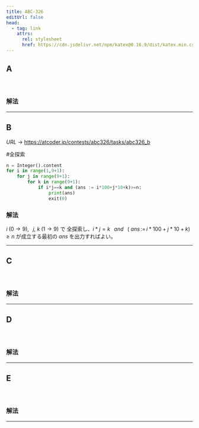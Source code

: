 ```yaml
---
title: ABC-326
editUrl: false
head:
  - tag: link
    attrs:
      rel: stylesheet
      href: https://cdn.jsdelivr.net/npm/katex@0.16.9/dist/katex.min.css
---
```


## A

#

```python
```

### 解法

***

## B

$URL\:\to$ <https://atcoder.jp/contests/abc326/tasks/abc326_b>

\#全探索

```python
n = Integer().content
for i in range(1,9+1):
	for j in range(9+1):
		for k in range(9+1):
			if i*j==k and (ans := i*100+j*10+k)>=n:
				print(ans)
				exit(0)
```

### 解法

$i\;(0 \to 9),\;\;\; j,\:k\;(1 \to 9)$ で 全探索し、$i*j = k\;\;\;and\;\;\;(\:ans \,:=\,i*100+j*10+k) \ge n$ が成立する最初の $ans$ を出力すればよい。

***

## C

#

```python
```

### 解法

***

## D

#

```python
```

### 解法

***

## E

#

```python
```

### 解法

***
